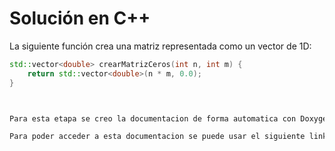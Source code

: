 # Solución en C++



La siguiente función crea una matriz representada como un vector de 1D:

```cpp
std::vector<double> crearMatrizCeros(int n, int m) {
    return std::vector<double>(n * m, 0.0);
}



Para esta etapa se creo la documentacion de forma automatica con Doxyge, esto ya que mkdocs no hace documentacion automatica para C++.

Para poder acceder a esta documentacion se puede usar el siguiente link: [Documentación de codigo en C++](html/index.html)
